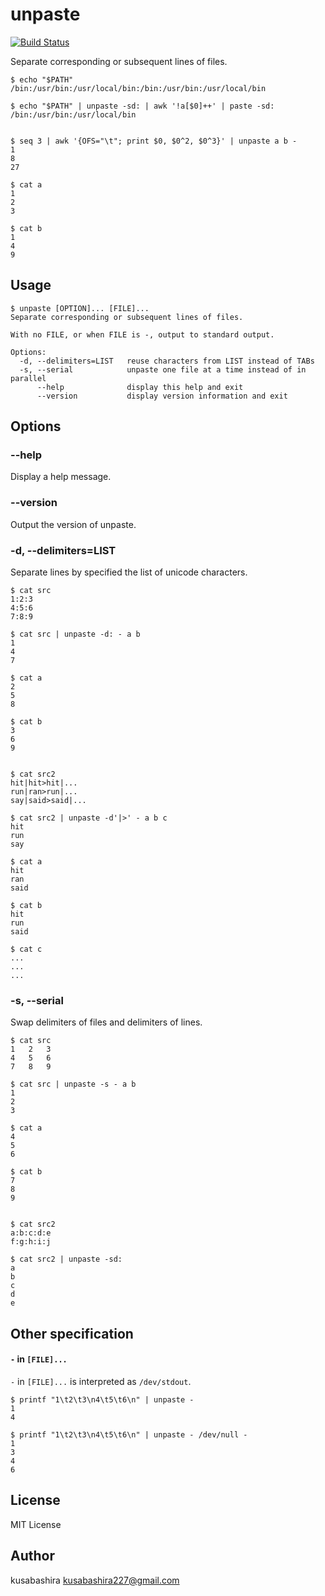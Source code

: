 unpaste
=======

[![Build Status](https://travis-ci.org/kusabashira/unpaste.svg?branch=master)](https://travis-ci.org/kusabashira/unpaste)

Separate corresponding or subsequent lines of files.

```
$ echo "$PATH"
/bin:/usr/bin:/usr/local/bin:/bin:/usr/bin:/usr/local/bin

$ echo "$PATH" | unpaste -sd: | awk '!a[$0]++' | paste -sd:
/bin:/usr/bin:/usr/local/bin


$ seq 3 | awk '{OFS="\t"; print $0, $0^2, $0^3}' | unpaste a b -
1
8
27

$ cat a
1
2
3

$ cat b
1
4
9
```

Usage
-----

```
$ unpaste [OPTION]... [FILE]...
Separate corresponding or subsequent lines of files.

With no FILE, or when FILE is -, output to standard output.

Options:
  -d, --delimiters=LIST   reuse characters from LIST instead of TABs
  -s, --serial            unpaste one file at a time instead of in parallel
      --help              display this help and exit
      --version           display version information and exit
```

Options
-------

### --help

Display a help message.

### --version

Output the version of unpaste.

### -d, --delimiters=LIST

Separate lines by specified the list of unicode characters.

```
$ cat src
1:2:3
4:5:6
7:8:9

$ cat src | unpaste -d: - a b
1
4
7

$ cat a
2
5
8

$ cat b
3
6
9


$ cat src2
hit|hit>hit|...
run|ran>run|...
say|said>said|...

$ cat src2 | unpaste -d'|>' - a b c
hit
run
say

$ cat a
hit
ran
said

$ cat b
hit
run
said

$ cat c
...
...
...
```

### -s, --serial

Swap delimiters of files and delimiters of lines.

```
$ cat src
1	2	3
4	5	6
7	8	9

$ cat src | unpaste -s - a b
1
2
3

$ cat a
4
5
6

$ cat b
7
8
9


$ cat src2
a:b:c:d:e
f:g:h:i:j

$ cat src2 | unpaste -sd:
a
b
c
d
e
```

Other specification
-------------------

#### `-` in `[FILE]...`

`-` in `[FILE]...` is interpreted as `/dev/stdout`.

```
$ printf "1\t2\t3\n4\t5\t6\n" | unpaste -
1
4

$ printf "1\t2\t3\n4\t5\t6\n" | unpaste - /dev/null -
1
3
4
6
```

License
-------

MIT License

Author
------

kusabashira <kusabashira227@gmail.com>
